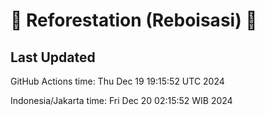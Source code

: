 
# 🌳 Reforestation (Reboisasi) 🌲

## Last Updated

GitHub Actions time: Thu Dec 19 19:15:52 UTC 2024

Indonesia/Jakarta time: Fri Dec 20 02:15:52 WIB 2024
